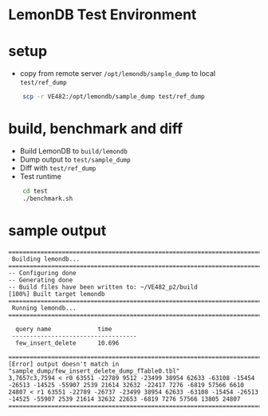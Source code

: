 # LemonDB Test Environment

# setup

- copy from remote server `/opt/lemondb/sample_dump` to local `test/ref_dump`

```bash
    scp -r VE482:/opt/lemondb/sample_dump test/ref_dump
```

# build, benchmark and diff

- Build LemonDB to `build/lemondb`
- Dump output to `test/sample_dump`
- Diff with `test/ref_dump`
- Test runtime

```bash
    cd test
    ./benchmark.sh
```

# sample output

```log
=================================================================================
 Building lemondb...
=================================================================================
-- Configuring done
-- Generating done
-- Build files have been written to: ~/VE482_p2/build
[100%] Built target lemondb
=================================================================================
 Running lemondb...
=================================================================================

  query name             time
 -----------------------------------
  few_insert_delete      10.696

=================================================================================
[Error] output doesn't match in "sample_dump/few_insert_delete_dump_fTable0.tbl"
3,7657c3,7594 < r0 63551 -22789 9512 -23499 38954 62633 -63108 -15454 -26513 -14525 -55907 2539 21614 32632 -22417 7276 -6819 57566 6610 24807 < r1 63551 -22789 -26737 -23499 38954 62633 -63108 -15454 -26513 -14525 -55907 2539 21614 32632 22653 -6819 7276 57566 13805 24807
=================================================================================
```
